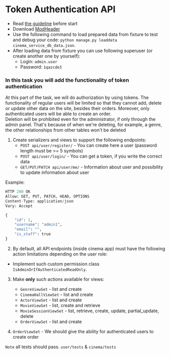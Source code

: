 # Token Authentication API

- Read [the guideline](https://github.com/mate-academy/py-task-guideline/blob/main/README.md) before start
- Download [ModHeader](https://chrome.google.com/webstore/detail/modheader/idgpnmonknjnojddfkpgkljpfnnfcklj?hl=en)
- Use the following command to load prepared data from fixture to test and debug your code:
  `python manage.py loaddata cinema_service_db_data.json`.
- After loading data from fixture you can use following superuser (or create another one by yourself):
  - Login: `admin.user`
  - Password: `1qazcde3`

### In this task you will add the functionality of token authentication

At this part of the task, we will do authorization by using tokens. 
The functionality of regular users will be limited so that they cannot add, delete or update other data on the site, 
besides their orders.  Moreover, only authenticated users will be able to create an order.  
Deletion will be prohibited even for the administrator, if only through the admin panel. 
That's because of  when we're deleting, for example, a genre, the other relationships from other tables won't be deleted

1. Create serializers and views to support the following endpoints:
   * `POST api/user/register/` - You can create here a user (password length must be >= 5 symbols)
   * `POST api/user/login/` - You can get a token, if you write the correct data
   * `GET/PUT/PATCH api/user/me/` - Information about user and possibility to update information about user


Example:
```python
HTTP 200 OK
Allow: GET, PUT, PATCH, HEAD, OPTIONS
Content-Type: application/json
Vary: Accept

{
    "id": 1,
    "username": "admin1",
    "email": "",
    "is_staff": true
}
```

2. By default, all API endpoints (inside cinema app) must have the following action limitations depending on the user role:

 * Implement such custom permission class `IsAdminOrIfAuthenticatedReadOnly`.

3. Make **only** such actions available for views:
   * `GenreViewSet` - list and create
   * `CinemaHallViewSet` - list and create
   * `ActorViewSet` - list and create 
   * `MovieViewSet` - list, create and retrieve
   * `MovieSessionViewSet` - list, retrieve, create, update, partial_update, delete
   * `OrderViewSet` - list and create


4. `OrderViewSet` - We should give the ability for authenticated users to create order

`Note` all tests should pass. `user/tests` & `cinema/tests`
